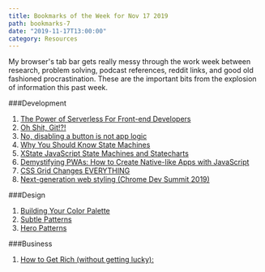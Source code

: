 ```yaml
---
title: Bookmarks of the Week for Nov 17 2019
path: bookmarks-7
date: "2019-11-17T13:00:00"
category: Resources
---
```

My browser's tab bar gets really messy through the work week between research, problem solving, podcast references, reddit links, and good old fashioned procrastination. These are the important bits from the explosion of information this past week.

###Development
1. [The Power of Serverless For Front-end Developers](https://serverless.css-tricks.com/)
1. [Oh Shit, Git!?!](https://ohshitgit.com/)
1. [No, disabling a button is not app logic](https://dev.to/davidkpiano/no-disabling-a-button-is-not-app-logic-598i)
1. [Why You Should Know State Machines](https://www.youtube.com/watch?v=UAtaoVMFt7Y)
1. [XState JavaScript State Machines and Statecharts](https://xstate.js.org/docs/)
1. [Demystifying PWAs: How to Create Native-like Apps with JavaScript](https://www.youtube.com/watch?v=VOtUDGMa0KQ)
1. [CSS Grid Changes EVERYTHING](https://www.youtube.com/watch?v=7kVeCqQCxlk)
1. [Next-generation web styling (Chrome Dev Summit 2019)](https://www.youtube.com/watch?v=-oyeaIirVC0)

###Design
1. [Building Your Color Palette](https://refactoringui.com/previews/building-your-color-palette/)
1. [Subtle Patterns](https://www.toptal.com/designers/subtlepatterns/)
1. [Hero Patterns](https://www.heropatterns.com/)

###Business
1. [How to Get Rich (without getting lucky):](https://twitter.com/naval/status/1002103360646823936)
